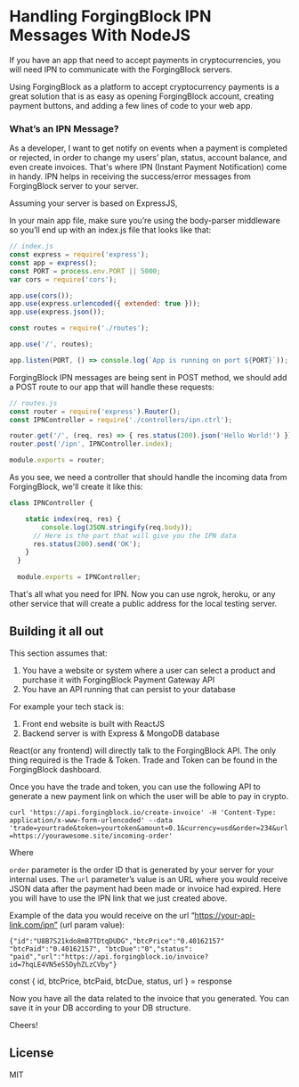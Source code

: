 # Handling ForgingBlock IPN Messages With NodeJS

If you have an app that need to accept payments in cryptocurrencies, you will need IPN to communicate with the ForgingBlock servers.

Using ForgingBlock as a platform to accept cryptocurrency payments is a great solution that is as easy as opening ForgingBlock account, creating payment buttons, and adding a few lines of code to your web app.

### What’s an IPN Message?
As a developer, I want to get notify on events when a payment is completed or rejected, in order to change my users’ plan, status, account balance, and even create invoices. That's where IPN (Instant Payment Notification) come in handy.
IPN helps in receiving the success/error messages from ForgingBlock server to your server.

Assuming your server is based on ExpressJS,

In your main app file, make sure you’re using the body-parser middleware so you’ll end up with an index.js file that looks like that:

```js
// index.js
const express = require('express');
const app = express();
const PORT = process.env.PORT || 5000;
var cors = require('cors');

app.use(cors());
app.use(express.urlencoded({ extended: true }));
app.use(express.json());

const routes = require('./routes');

app.use('/', routes);

app.listen(PORT, () => console.log(`App is running on port ${PORT}`));
```

ForgingBlock IPN messages are being sent in POST method, we should add a POST route to our app that will handle these requests:

```js
// routes.js
const router = require('express').Router();
const IPNController = require('./controllers/ipn.ctrl');

router.get('/', (req, res) => { res.status(200).json('Hello World!') })
router.post('/ipn', IPNController.index);

module.exports = router;
```

As you see, we need a controller that should handle the incoming data from ForgingBlock, we'll create it like this:

```js
class IPNController {

    static index(req, res) {
    	console.log(JSON.stringify(req.body));
      // Here is the part that will give you the IPN data
      res.status(200).send('OK');
    }
  }
  
  module.exports = IPNController;
```

That's all what you need for IPN. Now you can use ngrok, heroku, or any other service that will create a public address for the local testing server.

## Building it all out
This section assumes that:
1. You have a website or system where a user can select a product and purchase it with ForgingBlock Payment Gateway API
2. You have an API running that can persist to your database

For example your tech stack is:
1. Front end website is built with ReactJS
2. Backend server is with Express & MongoDB database


React(or any frontend) will directly talk to the ForgingBlock API. The only thing required is the Trade & Token. Trade and Token can be found in the ForgingBlock dashboard.


Once you have the trade and token, you can use the following API to generate a new payment link on which the user will be able to pay in crypto.

`curl 'https://api.forgingblock.io/create-invoice' -H 'Content-Type: application/x-www-form-urlencoded' --data 'trade=yourtrade&token=yourtoken&amount=0.1&currency=usd&order=234&url=https://yourawesome.site/incoming-order'`

Where 

`order` parameter is the order ID that is generated by your server for your internal uses.
The `url` parameter’s value is an URL where you would receive JSON data after the payment had been made or invoice had expired. Here you will have to use the IPN link that we just created above.

Example of the data you would receive on the url “https://your-api-link.com/ipn” (url param value):

`{"id":"U8B7S21kdo8mB7TDtqDUDG","btcPrice":"0.40162157" "btcPaid":"0.40162157", "btcDue":"0","status": "paid","url":"https://api.forgingblock.io/invoice?id=7hqLE4VN5eS5DyhZLzCVby"}`

const { id, btcPrice, btcPaid, btcDue, status, url } = response

Now you have all the data related to the invoice that you generated. You can save it in your DB according to your DB structure.

Cheers!


License
----

MIT
